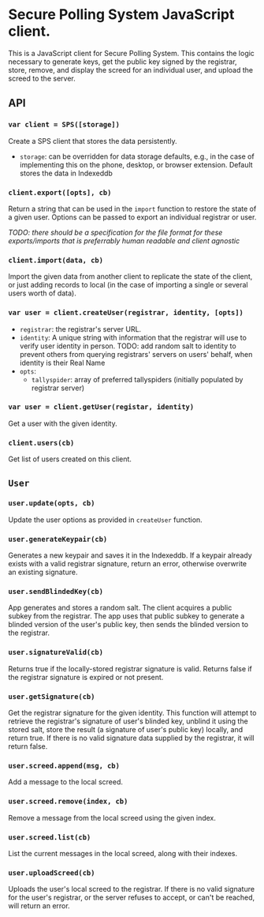 # Secure Polling System JavaScript client.

This is a JavaScript client for Secure Polling System. This contains the logic necessary to generate keys, get the public key signed by the registrar, store, remove, and display the screed for an individual user, and upload the screed to the server.

## API

### ```var client = SPS([storage])```

Create a SPS client that stores the data persistently.

* `storage`: can be overridden for data storage defaults, e.g., in the case of implementing this on the phone, desktop, or browser extension. Default stores the data in Indexeddb

### ```client.export([opts], cb)```

Return a string that can be used in the `import` function to restore the state of a given user. Options can be passed to export an individual registrar or user.

*TODO: there should be a specification for the file format for these exports/imports that is preferrably human readable and client agnostic*

### ```client.import(data, cb)```

Import the given data from another client to replicate the state of the client, or just adding records to local (in the case of importing a single or several users worth of data).

### ```var user = client.createUser(registrar, identity, [opts])```

* `registrar`: the registrar's server URL.
* `identity`: A unique string with information that the registrar will use to verify user identity in person. TODO: add random salt to identity to prevent others from querying registrars' servers on users' behalf, when identity is their Real Name
* `opts`:
  * `tallyspider`: array of preferred tallyspiders (initially populated by registrar server)

### ```var user = client.getUser(registar, identity)```

Get a user with the given identity.

### ```client.users(cb)```

Get list of users created on this client.

## `User`

### ```user.update(opts, cb)```

Update the user options as provided in `createUser` function.

### ```user.generateKeypair(cb)```

Generates a new keypair and saves it in the Indexeddb. If a keypair already exists with a valid registrar signature, return an error, otherwise overwrite an existing signature.

### ```user.sendBlindedKey(cb)```

App generates and stores a random salt. The client acquires a public subkey from the registrar. The app uses that public subkey to generate a blinded version of the user's public key, then sends the blinded version to the registrar.

### ```user.signatureValid(cb)```

Returns true if the locally-stored registrar signature is valid. Returns false if the registrar signature is expired or not present.

### ```user.getSignature(cb)```

Get the registrar signature for the given identity. This function will attempt to retrieve the registrar's signature of user's blinded key, unblind it using the stored salt, store the result (a signature of user's public key) locally, and return true. If there is no valid signature data supplied by the registrar, it will return false.

### ```user.screed.append(msg, cb)```

Add a message to the local screed.

### ```user.screed.remove(index, cb)```

Remove a message from the local screed using the given index.

### ```user.screed.list(cb)```

List the current messages in the local screed, along with their indexes.

### ```user.uploadScreed(cb)```

Uploads the user's local screed to the registrar. If there is no valid signature for the user's registrar, or the server refuses to accept, or can't be reached, will return an error.
